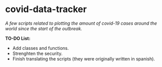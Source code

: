 # covid-data-tracker
_A few scripts related to plotting the amount of covid-19 cases around the world since the start of the outbreak._

**TO-DO List:**

- Add classes and functions.
- Strenghten the security.
- Finish translating the scripts (they were originally written in spanish).
